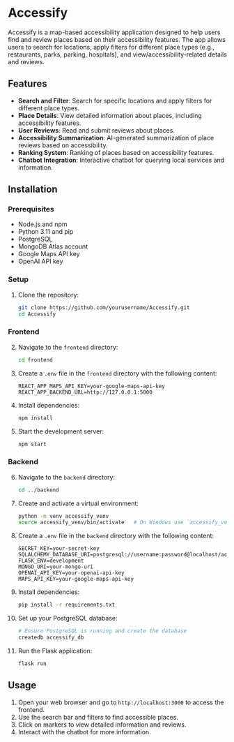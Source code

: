 # Accessify

Accessify is a map-based accessibility application designed to help users find and review places based on their accessibility features. The app allows users to search for locations, apply filters for different place types (e.g., restaurants, parks, parking, hospitals), and view/accessibility-related details and reviews.

## Features

- **Search and Filter**: Search for specific locations and apply filters for different place types.
- **Place Details**: View detailed information about places, including accessibility features.
- **User Reviews**: Read and submit reviews about places.
- **Accessibility Summarization**: AI-generated summarization of place reviews based on accessibility.
- **Ranking System**: Ranking of places based on accessibility features.
- **Chatbot Integration**: Interactive chatbot for querying local services and information.

## Installation

### Prerequisites

- Node.js and npm
- Python 3.11 and pip
- PostgreSQL
- MongoDB Atlas account
- Google Maps API key
- OpenAI API key

### Setup

1. Clone the repository:
    ```bash
    git clone https://github.com/yourusername/Accessify.git
    cd Accessify
    ```

### Frontend

2. Navigate to the `frontend` directory:
    ```bash
    cd frontend
    ```

3. Create a `.env` file in the `frontend` directory with the following content:
    ```plaintext
    REACT_APP_MAPS_API_KEY=your-google-maps-api-key
    REACT_APP_BACKEND_URL=http://127.0.0.1:5000
    ```

4. Install dependencies:
    ```bash
    npm install
    ```

5. Start the development server:
    ```bash
    npm start
    ```

### Backend

6. Navigate to the `backend` directory:
    ```bash
    cd ../backend
    ```

7. Create and activate a virtual environment:
    ```bash
    python -m venv accessify_venv
    source accessify_venv/bin/activate   # On Windows use `accessify_venv\Scripts\activate`
    ```

8. Create a `.env` file in the `backend` directory with the following content:
    ```plaintext
    SECRET_KEY=your-secret-key
    SQLALCHEMY_DATABASE_URI=postgresql://username:password@localhost/accessify_db
    FLASK_ENV=development
    MONGO_URI=your-mongo-uri
    OPENAI_API_KEY=your-openai-api-key
    MAPS_API_KEY=your-google-maps-api-key
    ```

9. Install dependencies:
    ```bash
    pip install -r requirements.txt
    ```

10. Set up your PostgreSQL database:
    ```bash
    # Ensure PostgreSQL is running and create the database
    createdb accessify_db
    ```

11. Run the Flask application:
    ```bash
    flask run
    ```

## Usage

1. Open your web browser and go to `http://localhost:3000` to access the frontend.
2. Use the search bar and filters to find accessible places.
3. Click on markers to view detailed information and reviews.
4. Interact with the chatbot for more information.
